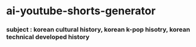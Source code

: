 # ai-youtube-shorts-generator

### subject : korean cultural history, korean k-pop hisotry, korean technical developed history
